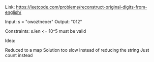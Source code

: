 Link: https://leetcode.com/problems/reconstruct-original-digits-from-english/

Input: s = "owoztneoer"
Output: "012"


Constraints:
s.len <= 10^5
must be valid


Idea:

Reduced to a map
Solution too slow
Instead of reducing the string
Just count instead